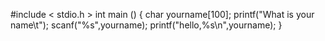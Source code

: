 #include < stdio.h >
int main ()
{
char yourname[100];
printf("What is your name\t");
scanf("%s",yourname);
printf("hello,%s\n",yourname);
}

